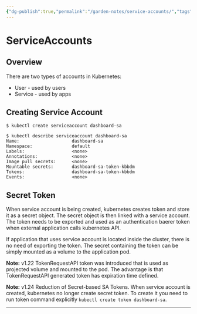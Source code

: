 ```yaml
---
{"dg-publish":true,"permalink":"/garden-notes/service-accounts/","tags":["note","seedling"],"created":"2023-09-20","updated":"2024-11-29T14:52"}
---
```


# ServiceAccounts

## Overview

There are two types of accounts in Kubernetes:

- User - used by users
- Service - used by apps

## Creating Service Account

```
$ kubectl create serviceaccount dashboard-sa
```

```
$ kubectl describe serviceaccount dashboard-sa
Name:                    dashboard-sa
Namespace:               default
Labels:                  <none>
Annotations:             <none>
Image pull secrets:      <none>
Mountable secrets:       dashboard-sa-token-kbbdm
Tokens:                  dashboard-sa-token-kbbdm
Events:                  <none>
```

## Secret Token

When service account is being created, kubernetes creates token and store it as a secret object. The secret object is then linked with a service account. The token needs to be exported and used as an authentication baerer token when external application calls kubernetes API.

If application that uses service account is located inside the cluster, there is no need of exporting the token. The secret containing the token can be simply mounted as a volume to the application pod.

**Note:** v1.22 TokenRequestAPI token was introduced that is used as projected volume and mounted to the pod. The advantage is that TokenRequestAPI generated token has expiration time defined.

**Note:** v1.24 Reduction of Secret-based SA Tokens. When service account is created, kubernetes no longer create secret token. To create it you need to run token command  explicitly `kubectl create token dashboard-sa`. 

---

